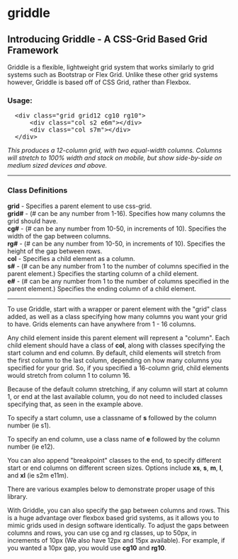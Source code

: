 # griddle
<h2>Introducing Griddle - A CSS-Grid Based Grid Framework</h2>

<p>Griddle is a flexible, lightweight grid system that works similarly to grid systems such as Bootstrap or Flex Grid. Unlike these other grid systems however, Griddle is based off of CSS Grid, rather than Flexbox.</p>

<h3>Usage:</h3>

<pre>
  &lt;div class="grid grid12 cg10 rg10"&gt;
      &lt;div class="col s2 e6m"&gt;&lt;/div&gt;
      &lt;div class="col s7m"&gt;&lt;/div&gt;
  &lt;/div&gt;
</pre>
<p><em>This produces a 12-column grid, with two equal-width columns. Columns will stretch to 100% width and stack on mobile, but show side-by-side on medium sized devices and above.</em></p>

<hr/>

<h3>Class Definitions</h3>

<p>
  <strong>grid</strong> - Specifies a parent element to use css-grid.<br/>
  <strong>grid#</strong> - (# can be any number from 1-16). Specifies how many columns the grid should have.<br/>
  <strong>cg#</strong> - (# can be any number from 10-50, in increments of 10). Specifies the width of the gap between columns.<br/>
  <strong>rg#</strong> - (# can be any number from 10-50, in increments of 10). Specifies the height of the gap between rows.<br/>
  <strong>col</strong> - Specifies a child element as a column.<br/>
  <strong>s#</strong> - (# can be any number from 1 to the number of columns specified in the parent element.) Specifies the starting column of a child element.<br/>
  <strong>e#</strong> - (# can be any number from 1 to the number of columns specified in the parent element.) Specifies the ending column of a child element.<br/>
</p>

<hr/>
<p>To use Griddle, start with a wrapper or parent element with the "grid" class added, as well as a class specifying how many columns you want your grid to have. Grids elements can have anywhere from 1 - 16 columns.</p>

<p>Any child element inside this parent element will represent a "column". Each child element should have a class of <strong>col</strong>, along with classes specifying the start column and end column. By default, child elements will stretch from the first column to the last column, depending on how many columns you specified for your grid. So, if you specified a 16-column grid, child elements would stretch from column 1 to column 16.</p>

<p>Because of the default column stretching, if any column will start at column 1, or end at the last available column, you do not need to included classes specifying that, as seen in the example above.</p>

<p>To specify a start column, use a classname of <strong>s</strong> followed by the column number (ie s1).</p>

<p>To specify an end column, use a class name of <strong>e</strong> followed by the column number (ie e12).</p>

<p>You can also append "breakpoint" classes to the end, to specify different start or end columns on different screen sizes. Options include <strong>xs</strong>, <strong>s</strong>, <strong>m</strong>, <strong>l</strong>, and <strong>xl</strong> (ie s2m e11m).</p>

<p>There are various examples below to demonstrate proper usage of this library.</p>

<p>With Griddle, you can also specify the gap between columns and rows. This is a huge advantage over flexbox based grid systems, as it allows you to mimic grids used in design software identically. To adjust the gaps between columns and rows, you can use cg and rg classes, up to 50px, in increments of 10px (We also have 12px and 15px available). For example, if you wanted a 10px gap, you would use <strong>cg10</strong> and <strong>rg10</strong>.
